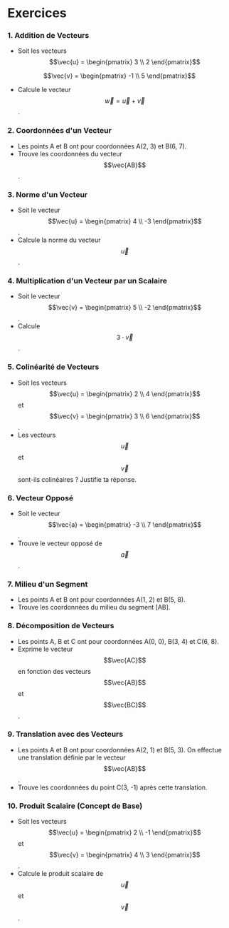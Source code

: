 # Exercices

### 1. **Addition de Vecteurs**
   - Soit les vecteurs
$$\vec{u} = \begin{pmatrix} 3 \\ 2 \end{pmatrix}$$

$$\vec{v} = \begin{pmatrix} -1 \\ 5 \end{pmatrix}$$
   - Calcule le vecteur $$\vec{w} = \vec{u} + \vec{v}$$.

### 2. **Coordonnées d'un Vecteur**
   - Les points A et B ont pour coordonnées A(2, 3) et B(6, 7).
   - Trouve les coordonnées du vecteur $$\vec{AB}$$.

### 3. **Norme d'un Vecteur**
   - Soit le vecteur $$\vec{u} = \begin{pmatrix} 4 \\ -3 \end{pmatrix}$$.
   - Calcule la norme du vecteur $$\vec{u}$$.

### 4. **Multiplication d'un Vecteur par un Scalaire**
   - Soit le vecteur $$\vec{v} = \begin{pmatrix} 5 \\ -2 \end{pmatrix}$$.
   - Calcule $$3 \cdot \vec{v}$$.

### 5. **Colinéarité de Vecteurs**
   - Soit les vecteurs $$\vec{u} = \begin{pmatrix} 2 \\ 4 \end{pmatrix}$$ et $$\vec{v} = \begin{pmatrix} 3 \\ 6 \end{pmatrix}$$.
   - Les vecteurs $$\vec{u}$$ et $$\vec{v}$$ sont-ils colinéaires ? Justifie ta réponse.

### 6. **Vecteur Opposé**
   - Soit le vecteur $$\vec{a} = \begin{pmatrix} -3 \\ 7 \end{pmatrix}$$.
   - Trouve le vecteur opposé de $$\vec{a}$$.

### 7. **Milieu d'un Segment**
   - Les points A et B ont pour coordonnées A(1, 2) et B(5, 8).
   - Trouve les coordonnées du milieu du segment [AB].

### 8. **Décomposition de Vecteurs**
   - Les points A, B et C ont pour coordonnées A(0, 0), B(3, 4) et C(6, 8).
   - Exprime le vecteur $$\vec{AC}$$ en fonction des vecteurs $$\vec{AB}$$ et $$\vec{BC}$$.

### 9. **Translation avec des Vecteurs**
   - Les points A et B ont pour coordonnées A(2, 1) et B(5, 3). On effectue une translation définie par le vecteur $$\vec{AB}$$.
   - Trouve les coordonnées du point C(3, -1) après cette translation.

### 10. **Produit Scalaire (Concept de Base)**
   - Soit les vecteurs $$\vec{u} = \begin{pmatrix} 2 \\ -1 \end{pmatrix}$$ et $$\vec{v} = \begin{pmatrix} 4 \\ 3 \end{pmatrix}$$.
   - Calcule le produit scalaire de $$\vec{u}$$ et $$\vec{v}$$.
